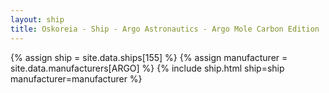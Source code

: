 ```yaml
---
layout: ship
title: Oskoreia - Ship - Argo Astronautics - Argo Mole Carbon Edition
---
```

{% assign ship = site.data.ships[155] %}
{% assign manufacturer = site.data.manufacturers[ARGO] %}
{% include ship.html ship=ship manufacturer=manufacturer %}
